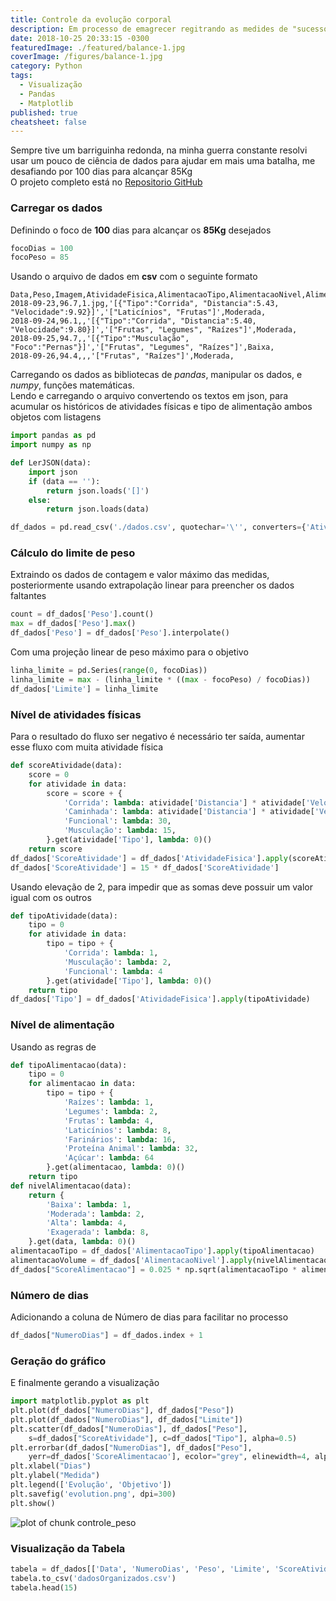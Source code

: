 ```yaml
---
title: Controle da evolução corporal
description: Em processo de emagrecer regitrando as medides de "sucesso"
date: 2018-10-25 20:33:15 -0300
featuredImage: ./featured/balance-1.jpg
coverImage: /figures/balance-1.jpg
category: Python
tags:
  - Visualização
  - Pandas
  - Matplotlib
published: true
cheatsheet: false
---
```


Sempre tive um barriguinha redonda, na minha guerra constante resolvi usar um pouco de ciência de dados para ajudar em mais uma batalha, me desafiando por 100 dias para alcançar 85Kg  
O projeto completo está no [Repositorio GitHub](https://github.com/johnywalves/PyStudies/tree/master/Controle_Peso_100_dias)

### Carregar os dados

Definindo o foco de **100** dias para alcançar os **85Kg** desejados

```python
focoDias = 100
focoPeso = 85
```

Usando o arquivo de dados em **csv** com o seguinte formato

```text
Data,Peso,Imagem,AtividadeFisica,AlimentacaoTipo,AlimentacaoNivel,AlimentacaoCondicao
2018-09-23,96.7,1.jpg,'[{"Tipo":"Corrida", "Distancia":5.43, "Velocidade":9.92}]','["Laticínios", "Frutas"]',Moderada,
2018-09-24,96.1,,'[{"Tipo":"Corrida", "Distancia":5.40, "Velocidade":9.80}]','["Frutas", "Legumes", "Raízes"]',Moderada,
2018-09-25,94.7,,'[{"Tipo":"Musculação", "Foco":"Pernas"}]','["Frutas", "Legumes", "Raízes"]',Baixa,
2018-09-26,94.4,,,'["Frutas", "Raízes"]',Moderada,
```

Carregando os dados as bibliotecas de _pandas_, manipular os dados, e _numpy_, funções matemáticas.  
Lendo e carregando o arquivo convertendo os textos em json, para acumular os históricos de atividades físicas e tipo de alimentação ambos objetos com listagens

```python
import pandas as pd
import numpy as np

def LerJSON(data):
    import json
    if (data == ''):
        return json.loads('[]')
    else:
        return json.loads(data)

df_dados = pd.read_csv('./dados.csv', quotechar='\'', converters={'AtividadeFisica':LerJSON, 'AlimentacaoTipo':LerJSON}, header=0)
```

### Cálculo do limite de peso

Extraindo os dados de contagem e valor máximo das medidas, posteriormente usando extrapolação linear para preencher os dados faltantes

```python
count = df_dados['Peso'].count()
max = df_dados['Peso'].max()
df_dados['Peso'] = df_dados['Peso'].interpolate()
```

Com uma projeção linear de peso máximo para o objetivo

```python
linha_limite = pd.Series(range(0, focoDias))
linha_limite = max - (linha_limite * ((max - focoPeso) / focoDias))
df_dados['Limite'] = linha_limite
```

### Nível de atividades físicas

Para o resultado do fluxo ser negativo é necessário ter saída, aumentar esse fluxo com muita atividade física

```python
def scoreAtividade(data):
    score = 0
    for atividade in data:
        score = score + {
            'Corrida': lambda: atividade['Distancia'] * atividade['Velocidade'],
            'Caminhada': lambda: atividade['Distancia'] * atividade['Velocidade'] * 0.5,
            'Funcional': lambda: 30,
            'Musculação': lambda: 15,
        }.get(atividade['Tipo'], lambda: 0)()
    return score
df_dados['ScoreAtividade'] = df_dados['AtividadeFisica'].apply(scoreAtividade)
df_dados['ScoreAtividade'] = 15 * df_dados['ScoreAtividade']
```

Usando elevação de 2, para impedir que as somas deve possuir um valor igual com os outros

```python
def tipoAtividade(data):
    tipo = 0
    for atividade in data:
        tipo = tipo + {
            'Corrida': lambda: 1,
            'Musculação': lambda: 2,
            'Funcional': lambda: 4
        }.get(atividade['Tipo'], lambda: 0)()
    return tipo
df_dados['Tipo'] = df_dados['AtividadeFisica'].apply(tipoAtividade)
```

### Nível de alimentação

Usando as regras de

```python
def tipoAlimentacao(data):
    tipo = 0
    for alimentacao in data:
        tipo = tipo + {
            'Raízes': lambda: 1,
            'Legumes': lambda: 2,
            'Frutas': lambda: 4,
            'Laticínios': lambda: 8,
            'Farinários': lambda: 16,
            'Proteína Animal': lambda: 32,
            'Açúcar': lambda: 64
        }.get(alimentacao, lambda: 0)()
    return tipo
def nivelAlimentacao(data):
    return {
        'Baixa': lambda: 1,
        'Moderada': lambda: 2,
        'Alta': lambda: 4,
        'Exagerada': lambda: 8,
    }.get(data, lambda: 0)()
alimentacaoTipo = df_dados['AlimentacaoTipo'].apply(tipoAlimentacao)
alimentacaoVolume = df_dados['AlimentacaoNivel'].apply(nivelAlimentacao)
df_dados["ScoreAlimentacao"] = 0.025 * np.sqrt(alimentacaoTipo * alimentacaoVolume)
```

### Número de dias

Adicionando a coluna de Número de dias para facilitar no processo

```python
df_dados["NumeroDias"] = df_dados.index + 1
```

### Geração do gráfico

E finalmente gerando a visualização

```python
import matplotlib.pyplot as plt
plt.plot(df_dados["NumeroDias"], df_dados["Peso"])
plt.plot(df_dados["NumeroDias"], df_dados["Limite"])
plt.scatter(df_dados["NumeroDias"], df_dados["Peso"],
    s=df_dados["ScoreAtividade"], c=df_dados["Tipo"], alpha=0.5)
plt.errorbar(df_dados["NumeroDias"], df_dados["Peso"],
    yerr=df_dados['ScoreAlimentacao'], ecolor="grey", elinewidth=4, alpha=0.75, fmt='none')
plt.xlabel("Dias")
plt.ylabel("Medida")
plt.legend(['Evolução', 'Objetivo'])
plt.savefig('evolution.png', dpi=300)
plt.show()
```

![plot of chunk controle_peso](/figures/controle_peso-1.svg)

### Visualização da Tabela

```python
tabela = df_dados[['Data', 'NumeroDias', 'Peso', 'Limite', 'ScoreAtividade', 'ScoreAlimentacao', 'AlimentacaoCondicao']]
tabela.to_csv('dadosOrganizados.csv')
tabela.head(15)
```
